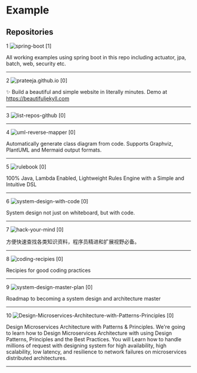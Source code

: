 # Example

## Repositories


1 ![spring-boot](https://github.com/prateeja/spring-boot) [1]

All working examples using spring boot in this repo including actuator, jpa, batch, web, security etc.
<hr />

2 ![prateeja.github.io](https://github.com/prateeja/prateeja.github.io) [0]

✨ Build a beautiful and simple website in literally minutes. Demo at https://beautifuljekyll.com
<hr />

3 ![list-repos-github](https://github.com/prateeja/list-repos-github) [0]


<hr />

4 ![uml-reverse-mapper](https://github.com/prateeja/uml-reverse-mapper) [0]

Automatically generate class diagram from code. Supports Graphviz, PlantUML and Mermaid output formats.
<hr />

5 ![rulebook](https://github.com/prateeja/rulebook) [0]

100% Java, Lambda Enabled, Lightweight Rules Engine with a Simple and Intuitive DSL 
<hr />

6 ![system-design-with-code](https://github.com/prateeja/system-design-with-code) [0]

System design not just on whiteboard, but with code.
<hr />

7 ![hack-your-mind](https://github.com/prateeja/hack-your-mind) [0]

方便快速查找各类知识资料，程序员精进和扩展视野必备。
<hr />

8 ![coding-recipies](https://github.com/prateeja/coding-recipies) [0]

Recipies for good coding practices
<hr />

9 ![system-design-master-plan](https://github.com/prateeja/system-design-master-plan) [0]

Roadmap to becoming a system design and architecture master
<hr />

10 ![Design-Microservices-Architecture-with-Patterns-Principles](https://github.com/prateeja/Design-Microservices-Architecture-with-Patterns-Principles) [0]

Design Microservices Architecture with Patterns & Principles. We're going to learn how to Design Microservices Architecture with using Design Patterns, Principles and the Best Practices.  You will Learn how to handle millions of request with designing system for high availability, high scalability, low latency, and resilience to network failures on microservices distributed architectures.
<hr />

